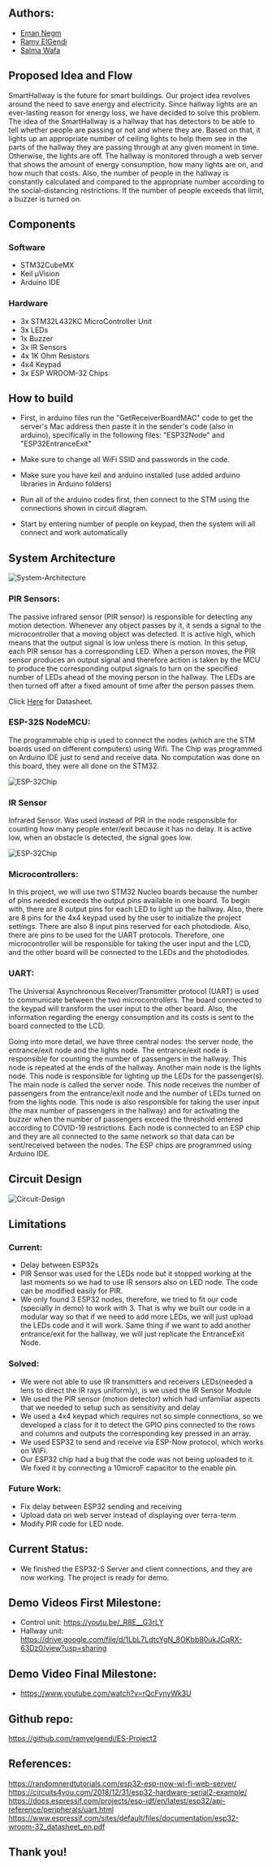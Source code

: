 ## Authors:
* [Eman Negm](https://github.com/emannegm9)
* [Ramy ElGendi](https://github.com/ramyelgendi)
* [Salma Wafa](https://github.com/salmawafa)

## Proposed Idea and Flow
SmartHallway is the future for smart buildings. Our project idea revolves around the need to save energy and electricity. Since hallway lights are an ever-lasting reason for energy loss, we have decided to solve this problem. The idea of the SmartHallway is a hallway that has detectors to be able to tell whether people are passing or not and where they are. Based on that, it lights up an appropriate number of ceiling lights to help them see in the parts of the hallway they are passing through at any given moment in time. Otherwise, the lights are off. The hallway is monitored through a web server that shows the amount of energy consumption, how many lights are on, and how much that costs. Also, the number of people in the hallway is constantly calculated and compared to the appropriate number according to the social-distancing restrictions. If the number of people exceeds that limit, a buzzer is turned on. 

## Components
### Software
* STM32CubeMX
* Keil µVision
* Arduino IDE

### Hardware
* 3x STM32L432KC MicroController Unit
* 3x LEDs
* 1x Buzzer
* 3x IR Sensors
* 4x 1K Ohm Resistors
* 4x4 Keypad
* 3x ESP WROOM-32 Chips

## How to build
- First, in arduino files run the "GetReceiverBoardMAC" code to get the server's Mac address then paste it in the sender's code (also in arduino), specifically in the following files: "ESP32Node" and "ESP32EntranceExit"

- Make sure to change all WiFi SSID and passwords in the code.
- Make sure you have keil and arduino installed (use added arduino libraries in Arduino folders)
- Run all of the arduino codes first, then connect to the STM using the connections shown in circuit diagram. 
- Start by entering number of people on keypad, then the system will all connect and work automatically

## System Architecture

![System-Architecture](https://i.imgur.com/W02nOae.png)

### PIR Sensors:
The passive infrared sensor (PIR sensor) is responsible for detecting any motion detection. Whenever any object passes by it, it sends a signal to the microcontroller that a moving object was detected. It is active high, which means that the output signal is low unless there is motion. In this setup, each PIR sensor has a corresponding LED. When a person moves, the PIR sensor produces an output signal and therefore action is taken by the MCU to produce the corresponding output signals to turn on the specified number of LEDs ahead of the moving person in the hallway. The LEDs are then turned off after a fixed amount of time after the person passes them.

Click [Here](https://cdn-learn.adafruit.com/downloads/pdf/pir-passive-infrared-proximity-motion-sensor.pdf) for Datasheet.

### ESP-32S NodeMCU:

The programmable chip is used to connect the nodes (which are the STM boards used on different computers) using Wifi. The Chip was programmed on Arduino IDE just to send and receive data. No computation was done on this board, they were all done on the STM32.

![ESP-32Chip](https://i.imgur.com/StXU5RU.jpg)

### IR Sensor

Infrared Sensor. Was used instead of PIR in the node responsible for counting how many people enter/exit because it has no delay. It is active low, when an obstacle is detected, the signal goes low.

![ESP-32Chip](https://ram-e-shop.com/wp-content/uploads/2018/09/kit_object_ir.jpg)

### Microcontrollers:
In this project, we will use two STM32 Nucleo boards because the number of pins needed exceeds the output pins available in one board. To begin with, there are 8 output pins for each LED to light up the hallway. Also, there are 8 pins for the 4x4 keypad used by the user to initialize the project settings. There are also 8 input pins reserved for each photodiode. Also, there are pins to be used for the UART protocols. Therefore, one microcontroller will be responsible for taking the user input and the LCD, and the other board will be connected to the LEDs and the photodiodes. 


### UART:
The Universal Asynchronous Receiver/Transmitter protocol (UART) is used to communicate between the two microcontrollers. The board connected to the keypad will transform the user input to the other board. Also, the information regarding the energy consumption and its costs is sent to the board connected to the LCD.

Going into more detail, we have three central nodes: the server node, the entrance/exit node and the lights node. The entrance/exit node is responsible for counting the number of passengers in the hallway. This node is repeated at the ends of the hallway. Another main node is the lights node. This node is responsible for lighting up the LEDs for the passenger(s). The main node is called the server node. This node receives the number of passengers from the entrance/exit node and the number of LEDs turned on from the lights node. This node is also responsible for taking the user input (the max number of passengers in the hallway) and for activating the buzzer when the number of passengers exceed the threshold entered according to COVID-19 restrictions. Each node is connected to an ESP chip and they are all connected to the same network so that data can be sent/received between the nodes. The ESP chips are programmed using Arduino IDE.

## Circuit Design

![Circuit-Design](https://i.imgur.com/ngX2gVb.png)

## Limitations

### Current:
* Delay between ESP32s
* PIR Sensor was used for the LEDs node but it stopped working at the last moments so we had to use IR sensors also on LED node. The code can be modified easily for PIR.
* We only found 3 ESP32 nodes, therefore, we tried to fit our code (specially in demo) to work with 3. That is why we built our code in a modular way so that if we need to add more LEDs, we will just upload the LEDs code and it will work. Same thing if we want to add another entrance/exit for the hallway, we will just replicate the EntranceExit Node.

### Solved:
* We were not able to use IR transmitters and receivers LEDs(needed a lens to direct the IR rays uniformly), is we used the IR Sensor Module
* We used the PIR sensor (motion detector) which had unfamiliar aspects that we needed to setup such as sensitivity and delay
* We used a 4x4 keypad which requires not so simple connections, so we developed a class for it to detect the GPIO pins connected to the rows and columns and outputs the corresponding key pressed in an array.
* We used ESP32 to send and receive via ESP-Now protocol, which works on WiFi.
* Our ESP32 chip had a bug that the code was not being uploaded to it. We fixed it by connecting a 10microF capacitor to the enable pin.

### Future Work:
* Fix delay between ESP32 sending and receiving
* Upload data on web server instead of displaying over terra-term
* Modify PIR code for LED node.

## Current Status:

- We finished the ESP32-S Server and client connections, and they are now working. The project is ready for demo.

## Demo Videos First Milestone:

-  Control unit: https://youtu.be/_R8E__G3rLY
-  Hallway unit: https://drive.google.com/file/d/1LbL7LdtcYgN_8OKbb80ukJCqRX-63Dz0/view?usp=sharing

## Demo Video Final Milestone:

-  https://www.youtube.com/watch?v=rQcFynyWk3U

## Github repo:
https://github.com/ramyelgendi/ES-Project2

## References:
https://randomnerdtutorials.com/esp32-esp-now-wi-fi-web-server/
https://circuits4you.com/2018/12/31/esp32-hardware-serial2-example/
https://docs.espressif.com/projects/esp-idf/en/latest/esp32/api-reference/peripherals/uart.html
https://www.espressif.com/sites/default/files/documentation/esp32-wroom-32_datasheet_en.pdf

## Thank you!
